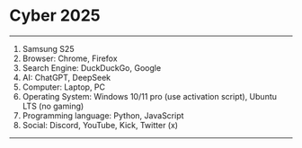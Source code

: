 # Cyber 2025

---
1. Samsung S25
2. Browser: Chrome, Firefox
3. Search Engine: DuckDuckGo, Google
4. AI: ChatGPT, DeepSeek
5. Computer: Laptop, PC
6. Operating System: Windows 10/11 pro (use activation script), Ubuntu LTS (no gaming)
7. Programming language: Python, JavaScript
8. Social: Discord, YouTube, Kick, Twitter (x)
---
